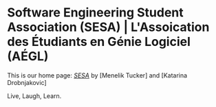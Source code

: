 # Software Engineering Student Association (SESA) | L'Assoication des Étudiants en Génie Logiciel (AÉGL)

This is our home page:
[*SESA*](http://uottawasesa.ca/)
by [Menelik Tucker] and [Katarina Drobnjakovic]

Live,
Laugh, 
Learn.

